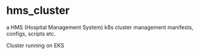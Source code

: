 # hms_cluster

a HMS (Hospital Management System) k8s cluster management manifests, configs, scripts etc.

Cluster running on EKS